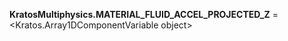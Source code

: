 **KratosMultiphysics.MATERIAL_FLUID_ACCEL_PROJECTED_Z** =
<Kratos.Array1DComponentVariable object>

